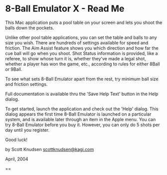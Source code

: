 # 8-Ball Emulator X - Read Me

This Mac application puts a pool table on your screen and lets you shoot the balls down the pockets.  

Unlike other pool table applications, you can set the table and balls to any size you wish.  There are hundreds of settings available for speed and friction.  The Aim Assist feature shows you which direction and how far the cue ball will go when you shoot.  Shot Status information is provided, like a referee, to show whose turn it is, whether they've made a legal shot, whether a player has won the game, etc., according to rules for either 8Ball or 9Ball.

To see what sets 8-Ball Emulator apart from the rest, try minimum ball size and friction settings.

Full documentation is available thru the 'Save Help Text' button in the Help dialog.

To get started, launch the application and check out the 'Help' dialog.  This dialog appears the first time 8-Ball Emulator is launched on a particular system, and is available later through an item in the Apple menu.  You can try 8-Ball Emulator before you buy it.  However, you can only do 5 shots per day until you register.  

Good luck!

by Scott Knudsen
scottknudsen@kagi.com

April, 2004

==
